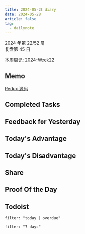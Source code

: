```yaml
---
title: 2024-05-28 diary
date: 2024-05-28
article: false
tag:
  - dailynote
---
```

  
2024 年第 22/52 周  
复盘第 45 日

本周周记: [2024-Week22](2024-Week22)

## Memo

[Redux 源码](../../04%20Coding%20&%20Tech/07%20Frontend/前端专题/Redux%20源码)

## Completed Tasks

## Feedback for Yesterday

## Today's Advantage

## Today's Disadvantage

## Share

## Proof Of the Day

## Todoist
```todoist
filter: "today | overdue"
```
```todoist
filter: "7 days"
```